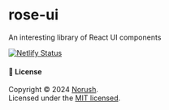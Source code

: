 # rose-ui

An interesting library of React UI components

[![Netlify Status](https://api.netlify.com/api/v1/badges/c2e1ee49-e116-4a98-9ec7-0bbd05c4bd40/deploy-status)](https://app.netlify.com/sites/roseui/deploys)

#### 📝 License

Copyright © 2024 [Norush][profile-link]. <br />
Licensed under the [MIT licensed](./LICENSE).

<!-- link  -->

[back-to-top]: https://img.shields.io/badge/back_to_top-%E2%AC%86-25c2a0?style=for-the-badge&logoColor=green
[pnpm-link]: https://pnpm.io/
[pnpm-shield]: https://img.shields.io/badge/pnpm-v9.15.0-brightgreen?style=for-the-badge&logo=pnpm&label=pnpm&labelColor=block&color=f69220
[rspack-link]: https://rspack.dev/zh/index
[rspack-shield]: https://img.shields.io/badge/rspack-V1.0.0-brightgreen?style=for-the-badge&logo=rspack&label=Rspack&labelColor=block&color=ffc920
[profile-link]: https://github.com/Alicehhhmm
